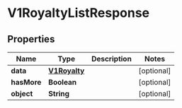 
# V1RoyaltyListResponse

## Properties
Name | Type | Description | Notes
------------ | ------------- | ------------- | -------------
**data** | [**V1Royalty**](V1Royalty.md) |  |  [optional]
**hasMore** | **Boolean** |  |  [optional]
**object** | **String** |  |  [optional]



